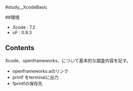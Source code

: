 #study__XcodeBasic

##環境
*	Xcode : 7.2
*	oF : 0.9.3

## Contents
Xcode、openframeworks、について基本的な調査内容を記す。

*	openframeworks.aのリンク
*	printf をterminalに出力
*	fprintfの保存先

